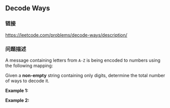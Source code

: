 ## Decode Ways  
### 链接  
https://leetcode.com/problems/decode-ways/description/  
### 问题描述
A message containing letters from `A-Z` is being encoded to numbers using the following mapping:

Given a **non-empty** string containing only digits, determine the total number of ways to decode it.

**Example 1:**

**Example 2:**
